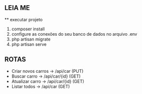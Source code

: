 ## LEIA ME

** executar projeto

1. composer install
2. configure as conexões do seu banco de dados no arquivo .env
2. php artisan migrate
2. php artisan serve

## ROTAS

- Criar novos carros -> /api/car (PUT)
- Buscar carro -> /api/car/{id} (GET)
- Atualizar carro -> /api/car/{id} (GET)
- Listar todos -> /api/car (GET)